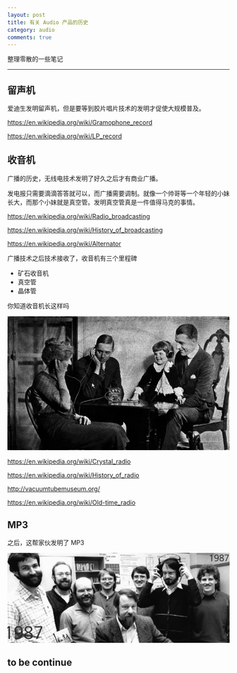 ```yaml
---
layout: post
title: 有关 Audio 产品的历史
category: audio
comments: true
---
```


<div class="message">
整理零散的一些笔记
</div>

---

## 留声机

爱迪生发明留声机，但是要等到胶片唱片技术的发明才促使大规模普及。

https://en.wikipedia.org/wiki/Gramophone_record

https://en.wikipedia.org/wiki/LP_record

## 收音机

广播的历史，无线电技术发明了好久之后才有商业广播。

发电报只需要滴滴答答就可以，而广播需要调制。就像一个帅哥等一个年轻的小妹长大，而那个小妹就是真空管。发明真空管真是一件值得马克的事情。

https://en.wikipedia.org/wiki/Radio_broadcasting

https://en.wikipedia.org/wiki/History_of_broadcasting

https://en.wikipedia.org/wiki/Alternator

广播技术之后技术接收了，收音机有三个里程碑

* 矿石收音机
* 真空管
* 晶体管

你知道收音机长这样吗

![w800](/photos_on_note/569f4f46f17bbf5c78fb5c8be55b65e1.png)

https://en.wikipedia.org/wiki/Crystal_radio

https://en.wikipedia.org/wiki/History_of_radio

http://vacuumtubemuseum.org/

https://en.wikipedia.org/wiki/Old-time_radio

## MP3
之后，这帮家伙发明了 MP3

![w800](/photos_on_note/92281ff2f324d21f6408edc35b4874a5.png)

## to be continue
